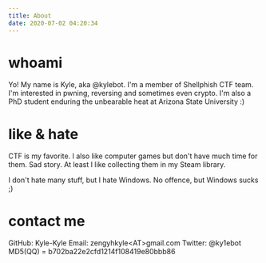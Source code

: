 ```yaml
---
title: About
date: 2020-07-02 04:20:34
---
```


# whoami
Yo! My name is Kyle, aka @kylebot.
I'm a member of Shellphish CTF team. I'm interested in pwning, reversing and sometimes even crypto.
I'm also a PhD student enduring the unbearable heat at Arizona State University :)


# like & hate
CTF is my favorite.
I also like computer games but don't have much time for them. Sad story. At least I like collecting them in my Steam library.

I don't hate many stuff, but I hate Windows. No offence, but Windows sucks ;)

# contact me
GitHub: Kyle-Kyle
Email: zengyhkyle\<AT\>gmail.com
Twitter: @ky1ebot
MD5(QQ) = b702ba22e2cfd1214f108419e80bbb86
